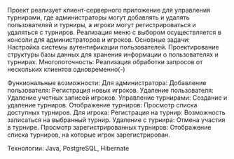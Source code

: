 Проект реализует клиент-серверного приложение для управления турнирами, где администраторы могут добавлять и удалять пользователей и турниры, а игроки могут регистрироваться и удаляться с турниров.
Реализация меню с выбором осуществляется в консоли для администраторов и игроков.
Основные задачи:  
Настройка системы аутентификации пользователей.
Проектирование структуры базы данных для хранения информации о пользователях и турнирах.
Многопоточность: Реализация обработки запросов от нескольких клиентов одновременно(-)

Функиональные возможности:
Для администратора:
Добавление пользователя: Регистрация новых игроков.
Удаление пользователя: Удаление учетных записей игроков.
Управление турнирами: Создание и удаление турниров.
Отображение турниров: Просмотр списка доступных турниров.
Для игрока:
Регистрация на турнир: Возможность записаться на выбранный турнир.
Удаление с турнира: Отмена участия в турнире.
Просмотр зарегистрированных турниров: Отображение списка турниров, на которые игрок зарегистрирован.

Технологии: 
 Java,  PostgreSQL, Hibernate
